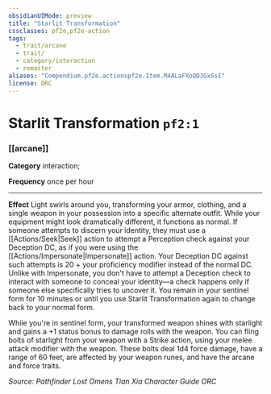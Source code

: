 ```yaml
---
obsidianUIMode: preview
title: "Starlit Transformation"
cssclasses: pf2e,pf2e-action
tags:
  - trait/arcane
  - trait/
  - category/interaction
  - remaster
aliases: "Compendium.pf2e.actionspf2e.Item.M4ALaFXoQDJGxSsI"
license: ORC
---
```

# Starlit Transformation `pf2:1`

### [[arcane]]

**Category** interaction; 




**Frequency** once per hour

* * *

**Effect** Light swirls around you, transforming your armor, clothing, and a single weapon in your possession into a specific alternate outfit. While your equipment might look dramatically different, it functions as normal. If someone attempts to discern your identity, they must use a [[Actions/Seek|Seek]] action to attempt a Perception check against your Deception DC, as if you were using the [[Actions/Impersonate|Impersonate]] action. Your Deception DC against such attempts is 20 + your proficiency modifier instead of the normal DC. Unlike with Impersonate, you don't have to attempt a Deception check to interact with someone to conceal your identity—a check happens only if someone else specifically tries to uncover it. You remain in your sentinel form for 10 minutes or until you use Starlit Transformation again to change back to your normal form.

While you're in sentinel form, your transformed weapon shines with starlight and gains a +1 status bonus to damage rolls with the weapon. You can fling bolts of starlight from your weapon with a Strike action, using your melee attack modifier with the weapon. These bolts deal 1d4 force damage, have a range of 60 feet, are affected by your weapon runes, and have the arcane and force traits.

*Source: Pathfinder Lost Omens Tian Xia Character Guide*
*ORC*